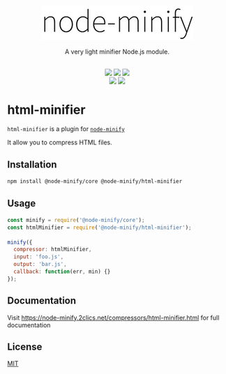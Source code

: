 <p align="center"><img src="/static/node-minify.png" width="348" alt="node-minify"></p>

<p align="center">A very light minifier Node.js module.</p>

<p align="center">
  <br>
  <a href="https://npmjs.org/package/@node-minify/html-minifier"><img src="https://img.shields.io/npm/v/@node-minify/html-minifier.svg"></a>
  <a href="https://npmjs.org/package/@node-minify/html-minifier"><img src="https://img.shields.io/npm/dm/@node-minify/html-minifier.svg"></a>
  <a href="https://codecov.io/gh/srod/node-minify"><img src="https://codecov.io/gh/srod/node-minify/branch/develop/graph/badge.svg"></a><br>
  <a href="https://dev.azure.com/srodolphe/srodolphe/_build/latest?definitionId=1"><img src="https://dev.azure.com/srodolphe/srodolphe/_apis/build/status/srod.node-minify?branchName=master"></a>
  <a href="https://circleci.com/gh/srod/node-minify/tree/master"><img src="https://circleci.com/gh/srod/node-minify/tree/master.svg?style=shield"></a>
</p>

# html-minifier

`html-minifier` is a plugin for [`node-minify`](https://github.com/srod/node-minify)

It allow you to compress HTML files.

## Installation

```bash
npm install @node-minify/core @node-minify/html-minifier
```

## Usage

```js
const minify = require('@node-minify/core');
const htmlMinifier = require('@node-minify/html-minifier');

minify({
  compressor: htmlMinifier,
  input: 'foo.js',
  output: 'bar.js',
  callback: function(err, min) {}
});
```

## Documentation

Visit https://node-minify.2clics.net/compressors/html-minifier.html for full documentation

## License

[MIT](https://github.com/srod/node-minify/blob/develop/LICENSE)
